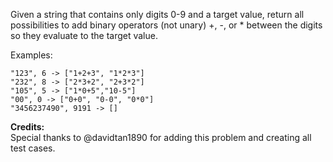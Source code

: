 Given a string that contains only digits 0-9 and a target value, return all possibilities to add binary operators (not unary) +, -, or * between the digits so they evaluate to the target value.

Examples: 
```
"123", 6 -> ["1+2+3", "1*2*3"] 
"232", 8 -> ["2*3+2", "2+3*2"]
"105", 5 -> ["1*0+5","10-5"]
"00", 0 -> ["0+0", "0-0", "0*0"]
"3456237490", 9191 -> []
```

**Credits:**  
Special thanks to @davidtan1890 for adding this problem and creating all test cases.

